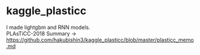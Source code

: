 # kaggle_plasticc

I made lightgbm and RNN models.  
PLAsTiCC-2018 Summary -> https://github.com/hakubishin3/kaggle_plasticc/blob/master/plasticc_memo.md
